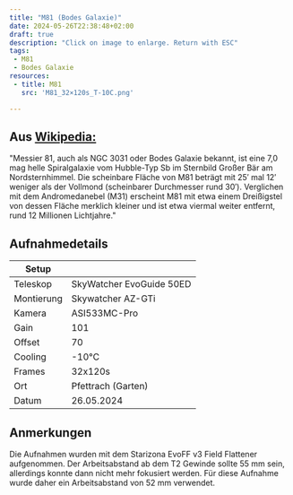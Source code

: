 ```yaml
--- 
title: "M81 (Bodes Galaxie)" 
date: 2024-05-26T22:38:48+02:00 
draft: true 
description: "Click on image to enlarge. Return with ESC" 
tags:
 - M81
 - Bodes Galaxie
resources:
 - title: M81
   src: 'M81_32×120s_T-10C.png'

---
```


## Aus [Wikipedia:](https://de.wikipedia.org/wiki/Messier_81)

"Messier 81, auch als NGC 3031 oder Bodes Galaxie bekannt, ist eine 7,0 mag helle Spiralgalaxie vom Hubble-Typ Sb im Sternbild Großer Bär am Nordsternhimmel. Die scheinbare Fläche von M81 beträgt mit 25′ mal 12′ weniger als der Vollmond (scheinbarer Durchmesser rund 30′). Verglichen mit dem Andromedanebel (M31) erscheint M81 mit etwa einem Dreißigstel von dessen Fläche merklich kleiner und ist etwa viermal weiter entfernt, rund 12 Millionen Lichtjahre."

## Aufnahmedetails
|Setup       |                          |
|------------|--------------------------|
|Teleskop | SkyWatcher EvoGuide 50ED |
|Montierung | Skywatcher AZ-GTi |
|Kamera | ASI533MC-Pro |
|Gain | 101 |
|Offset | 70 |
|Cooling | -10°C |
|Frames | 32x120s |
|Ort | Pfettrach (Garten) |
|Datum | 26.05.2024 |

## Anmerkungen

Die Aufnahmen wurden mit dem Starizona EvoFF v3 Field Flattener aufgenommen.
Der Arbeitsabstand ab dem T2 Gewinde sollte 55 mm sein, allerdings konnte dann nicht mehr fokusiert werden.
Für diese Aufnahme wurde daher ein Arbeitsabstand von 52 mm verwendet.

